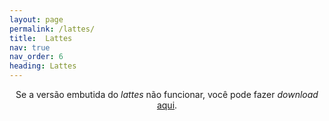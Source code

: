 ```yaml
---
layout: page
permalink: /lattes/
title:  Lattes
nav: true
nav_order: 6
heading: Lattes
---
```

 
 <center>
Se a versão embutida do <em>lattes</em> não funcionar, você pode fazer <em>download</em> <a href="http://lattes.cnpq.br/4918126641251231" target="_blank">aqui</a>.
 </center>
 
 <br>
 
 <center>
 <object data="/assets/pdf/lattes.pdf#view=FitH&pagemode=none" width="100%" height="800px" type="application/pdf">
 	<embed src="/assets/pdf/lattes.pdf#view=FitH&pagemode=none" width="100%" height="800px" type="application/pdf" />
 </object>
 </center>